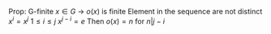 Prop: G-finite $x \in G$ -> $o(x)$ is finite
	Element in the sequence are not distinct
$x^{i}=x^{j}$  $1\leq i\leq j$
$x^{j-i}=e$
Then $o(x)=n$ for $n|j-i$
